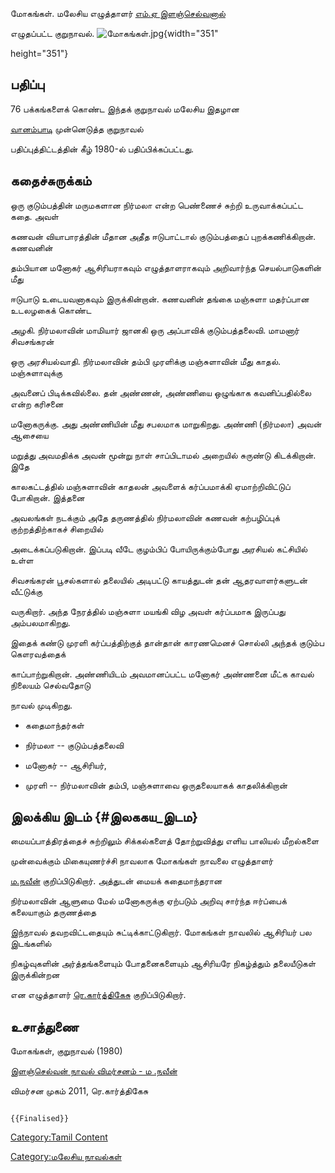 மோகங்கள். மலேசிய எழுத்தாளர் [எம்.ஏ இளஞ்செல்வனால்](எம்._ஏ._இளஞ்செல்வன் "wikilink")
எழுதப்பட்ட குறுநாவல். ![](மோகங்கள்.jpg "மோகங்கள்.jpg"){width="351"
height="351"}

## பதிப்பு

76 பக்கங்களைக் கொண்ட இந்தக் குறுநாவல் மலேசிய இதழான
[வானம்பாடி](வானம்பாடி_மலேசியா "wikilink") முன்னெடுத்த குறுநாவல்
பதிப்புத்திட்டத்தின் கீழ் 1980-ல் பதிப்பிக்கப்பட்டது.

## கதைச்சுருக்கம்

ஒரு குடும்பத்தின் மருமகளான நிர்மலா என்ற பெண்ணைச் சுற்றி உருவாக்கப்பட்ட கதை. அவள்
கணவன் வியாபாரத்தின் மீதான அதீத ஈடுபாட்டால் குடும்பத்தைப் புறக்கணிக்கிறான். கணவனின்
தம்பியான மனோகர் ஆசிரியராகவும் எழுத்தாளராகவும் அறிவார்ந்த செயல்பாடுகளின் மீது
ஈடுபாடு உடையவனாகவும் இருக்கின்றான். கணவனின் தங்கை மஞ்சுளா மதர்ப்பான உடலழகைக் கொண்ட
அழகி. நிர்மலாவின் மாமியார் ஜானகி ஒரு அப்பாவிக் குடும்பத்தலைவி. மாமனார் சிவசங்கரன்
ஒரு அரசியல்வாதி. நிர்மலாவின் தம்பி முரளிக்கு மஞ்சுளாவின் மீது காதல். மஞ்சுளாவுக்கு
அவனைப் பிடிக்கவில்லை. தன் அண்ணன், அண்ணியை ஒழுங்காக கவனிப்பதில்லை என்ற கரிசனை
மனோகருக்கு. அது அண்ணியின் மீது சபலமாக மாறுகிறது. அண்ணி (நிர்மலா) அவன் ஆசையை
மறுத்து அவமதிக்க அவன் மூன்று நாள் சாப்பிடாமல் அறையில் சுருண்டு கிடக்கிறான். இதே
காலகட்டத்தில் மஞ்சுளாவின் காதலன் அவளைக் கர்ப்பமாக்கி ஏமாற்றிவிட்டுப் போகிறான். இத்தனை
அவலங்கள் நடக்கும் அதே தருணத்தில் நிர்மலாவின் கணவன் கற்பழிப்புக் குற்றத்திற்காகச் சிறையில்
அடைக்கப்படுகிறான். இப்படி வீடே குழம்பிப் போயிருக்கும்போது அரசியல் கட்சியில் உள்ள
சிவசங்கரன் பூசல்களால் தலையில் அடிபட்டு காயத்துடன் தன் ஆதரவாளர்களுடன் வீட்டுக்கு
வருகிறார். அந்த நேரத்தில் மஞ்சுளா மயங்கி விழ அவள் கர்ப்பமாக இருப்பது அம்பலமாகிறது.
இதைக் கண்டு முரளி கர்ப்பத்திற்குத் தான்தான் காரணமெனச் சொல்லி அந்தக் குடும்ப கௌரவத்தைக்
காப்பாற்றுகிறான். அண்ணியிடம் அவமானப்பட்ட மனோகர் அண்ணனை மீட்க காவல் நிலையம் செல்வதோடு
நாவல் முடிகிறது.

-   கதைமாந்தர்கள்
-   நிர்மலா -- குடும்பத்தலைவி
-   மனோகர் -- ஆசிரியர்,
-   முரளி -- நிர்மலாவின் தம்பி, மஞ்சுளாவை ஒருதலையாகக் காதலிக்கிறான்

## இலக்கிய இடம் {#இலககய_இடம}

மையப்பாத்திரத்தைச் சுற்றிலும் சிக்கல்களைத் தோற்றுவித்து எளிய பாலியல் மீறல்களை
முன்வைக்கும் மிகையுணர்ச்சி நாவலாக மோகங்கள் நாவலை எழுத்தாளர்
[ம.நவீன்](ம._நவீன் "wikilink") குறிப்பிடுகிறார். அத்துடன் மையக் கதைமாந்தரான
நிர்மலாவின் ஆளுமை மேல் மனோகருக்கு ஏற்படும் அறிவு சார்ந்த ஈர்ப்பைக் கலையாகும் தருணத்தை
இந்நாவல் தவறவிட்டதையும் சுட்டிக்காட்டுகிறார். மோகங்கள் நாவலில் ஆசிரியர் பல இடங்களில்
நிகழ்வுகளின் அர்த்தங்களையும் போதனைகளையும் ஆசிரியரே நிகழ்த்தும் தலையீடுகள் இருக்கின்றன
என எழுத்தாளர் [ரெ.கார்த்திகேசு](ரெ._கார்த்திகேசு "wikilink") குறிப்பிடுகிறார்.

## உசாத்துணை

மோகங்கள், குறுநாவல் (1980)

[இளஞ்செல்வன் நாவல் விமர்சனம் - ம .நவீன்](http://vallinam.com.my/navin/?p=4265)

விமர்சன முகம் 2011, ரெ.கார்த்திகேசு

```{=mediawiki}
{{Finalised}}
```
[Category:Tamil Content](Category:Tamil_Content "wikilink")
[Category:மலேசிய நாவல்கள்](Category:மலேசிய_நாவல்கள் "wikilink")
